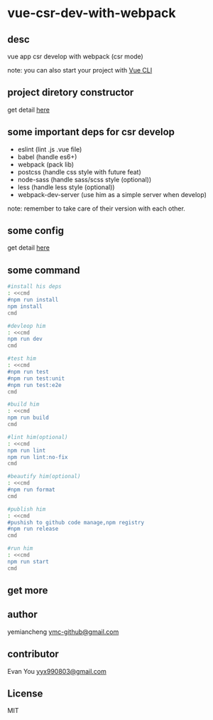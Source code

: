 # vue-csr-dev-with-webpack

## desc

vue app csr develop with webpack  (csr mode)

note: you can also start your project with [Vue CLI](https://cli.vuejs.org/)

## project diretory constructor

get detail [here](./note/dir-construtor.md)

## some important deps for csr develop

- eslint (lint .js .vue file)
- babel (handle es6+)
- webpack (pack lib)
- postcss (handle css style with future feat)
- node-sass (handle sass/scss style (optional))
- less (handle less style (optional))
- webpack-dev-server (use him as a simple server when develop)

note: remember to take care of their version with each other.

## some config

get detail [here](./note/some-config-desc.md)

## some command

```sh
#install his deps
: <<cmd
#npm run install
npm install
cmd

#devleop him
: <<cmd
npm run dev
cmd

#test him
: <<cmd
#npm run test
#npm run test:unit
#npm run test:e2e
cmd

#build him
: <<cmd
npm run build
cmd

#lint him(optional)
: <<cmd
npm run lint
npm run lint:no-fix
cmd

#beautify him(optional)
: <<cmd
#npm run format
cmd

#publish him
: <<cmd
#pushish to github code manage,npm registry
#npm run release
cmd

#run him
: <<cmd
npm run start
cmd
```

## get more

## author

yemiancheng <ymc-github@gmail.com>

## contributor

Evan You <yyx990803@gmail.com>

## License

MIT
